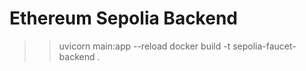 # Ethereum Sepolia Backend

>> uvicorn main:app --reload
>>  docker build -t sepolia-faucet-backend .
>> 